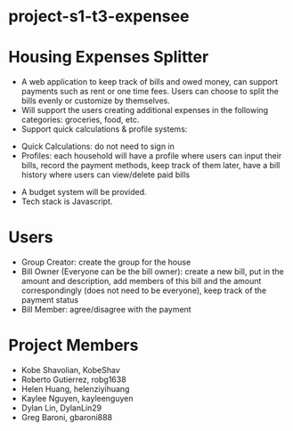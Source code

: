 # project-s1-t3-expensee

# Housing Expenses Splitter

* A web application to keep track of bills and owed money, can support payments such as rent or one time fees. Users can choose to split the bills evenly or customize by themselves.
* Will support the users creating additional expenses in the following categories: groceries, food, etc.
* Support quick calculations & profile systems:
- Quick Calculations: do not need to sign in
- Profiles: each household will have a profile where users can input their bills, record the payment methods, keep track of them later, have a bill history where users can view/delete paid bills
* A budget system will be provided.
* Tech stack is Javascript.

# Users

* Group Creator: create the group for the house 
* Bill Owner (Everyone can be the bill owner): create a new bill, put in the amount and description, add members of this bill and the amount correspondingly (does not need to be everyone), keep track of the payment status
* Bill Member: agree/disagree with the payment

# Project Members

* Kobe Shavolian, KobeShav
* Roberto Gutierrez, robg1638
* Helen Huang, helenziyihuang
* Kaylee Nguyen, kayleenguyen
* Dylan Lin, DylanLin29
* Greg Baroni, gbaroni888
